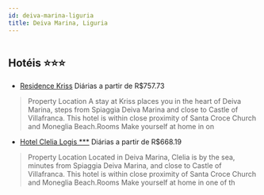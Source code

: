 ```yaml
---
id: deiva-marina-liguria
title: Deiva Marina, Liguria
---
```


<center><img src="https://assets.cosmos-data.com/1/049696d99ef7bdf81d22d5b764053428-291639.jpg" alt="" /></center>


## Hotéis ⭐️⭐️⭐️

-    [Residence Kriss](https://www.hurb.com/aud/https://www.hurb.com/hoteis/deiva-marina/residence-kriss-JNP-JP891169?cmp=18055) Diárias a partir de R$757.73
   > Property Location A stay at Kriss places you in the heart of Deiva Marina, steps from Spiaggia Deiva Marina and close to Castle of Villafranca. This hotel is within close proximity of Santa Croce Church and Moneglia Beach.Rooms Make yourself at home in on
-    [Hotel Clelia Logis ***](https://www.hurb.com/aud/https://www.hurb.com/hoteis/deiva-marina/hotel-clelia-logis-JNP-JP948266?cmp=18055) Diárias a partir de R$668.19
   > Property Location Located in Deiva Marina, Clelia is by the sea, minutes from Spiaggia Deiva Marina, and close to Castle of Villafranca. This hotel is within close proximity of Santa Croce Church and Moneglia Beach.Rooms Make yourself at home in one of th
